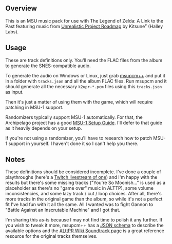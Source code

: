 ## Overview

This is an MSU music pack for use with The Legend of Zelda: A Link to the Past
featuring music from [Unrealistic Project
Roadmap](https://lapfox.bandcamp.com/album/unrealistic-project-roadmap) by
Kitsune² (Halley Labs).

## Usage

These are track definitions only. You'll need the FLAC
files from the album to generate the SNES-compatible audio.

To generate the audio on Windows or Linux, just grab
[msupcm++](https://github.com/qwertymodo/msupcmplusplus) and put it in a folder
with `tracks.json` and all the album FLAC files. Run msupcm and it should
generate all the necessary `k2upr-*.pcm` files using this `tracks.json` as
input.

Then it's just a matter of using them with the game, which will require patching
in MSU-1 support.

Randomizers typically support MSU-1 automatically. For that, the Archipelago
project has a good [MSU-1 Setup
Guide](https://archipelago.gg/tutorial/A%20Link%20to%20the%20Past/msu1/en). I'll
defer to that guide as it heavily depends on your setup.

If you're not using a randomizer, you'll have to research how to patch MSU-1
support in yourself. I haven't done it so I can't help you there. 

## Notes

These definitions should be considered incomplete. I've done a couple of
playthroughs (here's a [Twitch livestream of
one](https://www.twitch.tv/videos/2167426238)) and I'm happy with the results
but there's some missing tracks ("You're So Moonish..." is used as a placeholder
as there's no "game over" music in ALTTP), some volume inconsistencies, and some
lazy track / cut / loop choices. After all, there's more tracks in the original
game than the album, so while it's not a perfect fit I've had fun with it all
the same. All I wanted was to fight Gannon to "Battle Against an Inscrutable
Machine" and I got that.

I'm sharing this as-is because I may not find time to polish it any further. If
you wish to tweak it more, msupcm++ has a [JSON
schema](https://github.com/qwertymodo/msupcmplusplus/blob/master/configs/schema)
to describe the available options and the [ALttPR Wiki Soundtrack
page](http://alttp.mymm1.com/wiki/Soundtrack) is a great reference resource for
the original tracks themselves.
